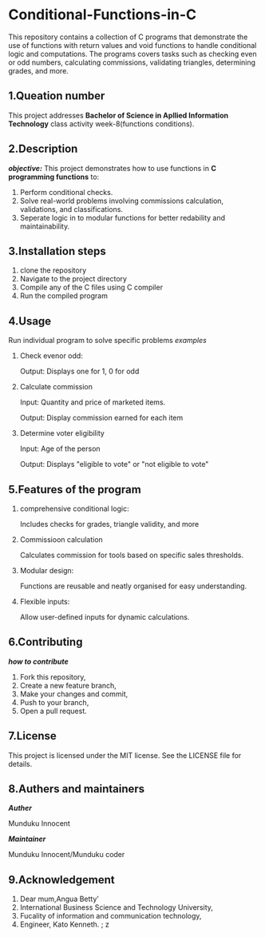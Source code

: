 # Conditional-Functions-in-C
This repository contains a collection of C programs that demonstrate the use of functions with return values and void functions to handle conditional logic and computations. The programs covers tasks such as checking even or odd numbers, calculating commissions, validating triangles, determining grades, and more.
## 1.Queation number
This project addresses ****Bachelor of Science in Apllied Information Technology**** class activity week-8(functions conditions).
## 2.Description
_**objective:**_
This project demonstrates how to use functions in **C programming functions** to:
1. Perform conditional checks.
2. Solve real-world problems involving commissions calculation, validations, and classifications.
3. Seperate logic in to modular functions for better redability and maintainability.
## 3.Installation steps
1. clone the repository
2. Navigate to the project directory
3. Compile any of the C files using C compiler
4. Run the compiled program
## 4.Usage
Run individual program to solve specific problems
_examples_

1. Check evenor odd:

   Output: Displays one for 1, 0 for odd

3. Calculate commission

   Input: Quantity and price of marketed items.

   Output: Display commission earned for each item
5. Determine voter eligibility

   Input: Age of the person

   Output: Displays "eligible to vote" or "not eligible to vote"
## 5.Features of the program
1. comprehensive conditional logic:

   Includes checks for grades, triangle validity, and more
2. Commissioon calculation

   Calculates commission for tools based on specific sales thresholds.
4. Modular design:

   Functions are reusable and neatly organised for easy understanding.
6. Flexible inputs:

   Allow user-defined inputs for dynamic calculations.
## 6.Contributing
_**how to contribute**_

1. Fork this repository,
2. Create a new feature branch,
3. Make your changes and commit,
4. Push to your branch,
5. Open a pull request.
## 7.License
This project is licensed under the MIT license. See the LICENSE file for details.
## 8.Authers and maintainers
_**Auther**_

Munduku Innocent

_**Maintainer**_

Munduku Innocent/Munduku coder
## 9.Acknowledgement
1. Dear mum,Angua Betty'
2. International Business Science and Technology University,
3. Fucality of information and communication technology,
4. Engineer, Kato Kenneth.
;
z
